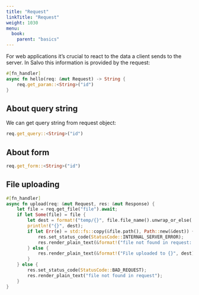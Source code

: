 ```yaml
---
title: "Request"
linkTitle: "Request"
weight: 1030
menu:
  book:
    parent: "basics"
---
```


For web applications it’s crucial to react to the data a client sends to the server. In Salvo this information is provided by the request:

```rust
#[fn_handler]
async fn hello(req: &mut Request) -> String {
    req.get_param::<String>("id")
}
```

## About query string

We can get query string from request object:

```rust
req.get_query::<String>("id")
```

## About form


```rust
req.get_form::<String>("id")
```

## File uploading

```rust
#[fn_handler]
async fn upload(req: &mut Request, res: &mut Response) {
    let file = req.get_file("file").await;
    if let Some(file) = file {
        let dest = format!("temp/{}", file.file_name().unwrap_or_else(|| "file".into()));
        println!("{}", dest);
        if let Err(e) = std::fs::copy(&file.path(), Path::new(&dest)) {
            res.set_status_code(StatusCode::INTERNAL_SERVER_ERROR);
            res.render_plain_text(&format!("file not found in request: {}", e.to_string()));
        } else {
            res.render_plain_text(&format!("File uploaded to {}", dest));
        }
    } else {
        res.set_status_code(StatusCode::BAD_REQUEST);
        res.render_plain_text("file not found in request");
    }
}
```